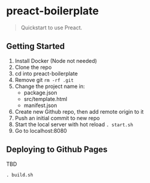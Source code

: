 # preact-boilerplate

> Quickstart to use Preact. 

## Getting Started

1. Install Docker (Node not needed)
2. Clone the repo
3. cd into preact-boilerplate
4. Remove git `rm -rf .git`
5. Change the project name in:
   * package.json
   * src/template.html
   * manifest.json
6. Create new Github repo, then add remote origin to it
7. Push an initial commit to new repo
8. Start the local server with hot reload `. start.sh`
9.  Go to localhost:8080 

## Deploying to Github Pages

TBD

`. build.sh`

